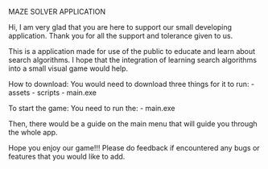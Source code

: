 MAZE SOLVER APPLICATION

Hi, I am very glad that you are here to support our small developing application.
Thank you for all the support and tolerance given to us.

This is a application made for use of the public to educate and learn about search algorithms.
I hope that the integration of learning search algorithms into a small visual game would help.

How to download:
    You would need to download three things for it to run:
    - assets
    - scripts
    - main.exe

To start the game:
    You need to run the:
    - main.exe

Then, there would be a guide on the main menu that will guide you through the whole app.

Hope you enjoy our game!!!
Please do feedback if encountered any bugs or features that you would like to add.
